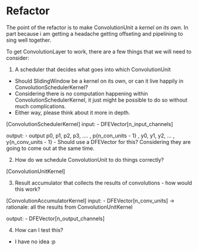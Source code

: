 # Refactor

The point of the refactor is to make ConvolutionUnit a *kernel on its own*. In part because i am getting a headache getting offseting and pipelining to sing well together.

To get ConvolutionLayer to work, there are a few things that we will need to consider:

1. A scheduler that decides what goes into which ConvolutionUnit

- Should SlidingWindow be a kernel on its own, or can it live happily in ConvolutionSchedulerKernel?
- Considering there is no computation happening within ConvolutionSchedulerKernel, it just might be possible 
to do so without much complications.
- Either way, please think about it more in depth.

[ConvolutionSchedulerKernel]
input: 
    - DFEVector[n_input_channels]

output:
    - output p0, p1, p2, p3, .... , p{n_con_units - 1} , y0, y1, y2, ... , y{n_conv_units - 1}
    - Should use a DFEVector for this? Considering they are going to come out at the same time.

2. How do we schedule ConvolutionUnit to do things correctly?

[ConvolutionUnitKernel]

3. Result accumulator that collects the results of convolutions - how would this work?

[ConvolutionAccumulatorKernel]
input:
    - DFEVector[n_conv_units]  -> rationale: all the results from ConvolutionUnitKernel

output:
    - DFEVector[n_output_channels]

4. How can I test this?

- I have no idea :p
